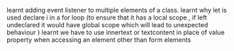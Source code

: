 learnt adding event listener to multiple elements of a class.
learnt why let is used declare i in a for loop (to ensure that it has a local scope , if left undeclared it would have global scope which will lead to unexpected behaviour )
learnt we have to use innertext or textcontent in place of value property when accessing an element other than form elements 